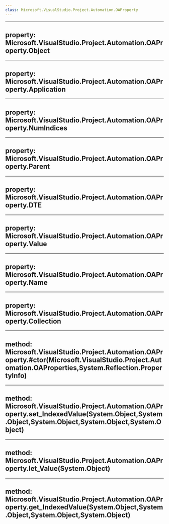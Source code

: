 ```yaml
---
class: Microsoft.VisualStudio.Project.Automation.OAProperty
---
```


---
property: Microsoft.VisualStudio.Project.Automation.OAProperty.Object
---

---
property: Microsoft.VisualStudio.Project.Automation.OAProperty.Application
---

---
property: Microsoft.VisualStudio.Project.Automation.OAProperty.NumIndices
---

---
property: Microsoft.VisualStudio.Project.Automation.OAProperty.Parent
---

---
property: Microsoft.VisualStudio.Project.Automation.OAProperty.DTE
---

---
property: Microsoft.VisualStudio.Project.Automation.OAProperty.Value
---

---
property: Microsoft.VisualStudio.Project.Automation.OAProperty.Name
---

---
property: Microsoft.VisualStudio.Project.Automation.OAProperty.Collection
---

---
method: Microsoft.VisualStudio.Project.Automation.OAProperty.#ctor(Microsoft.VisualStudio.Project.Automation.OAProperties,System.Reflection.PropertyInfo)
---

---
method: Microsoft.VisualStudio.Project.Automation.OAProperty.set_IndexedValue(System.Object,System.Object,System.Object,System.Object,System.Object)
---

---
method: Microsoft.VisualStudio.Project.Automation.OAProperty.let_Value(System.Object)
---

---
method: Microsoft.VisualStudio.Project.Automation.OAProperty.get_IndexedValue(System.Object,System.Object,System.Object,System.Object)
---

